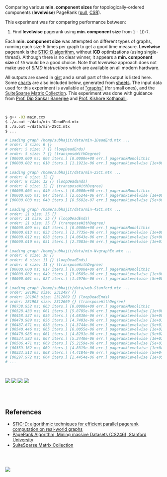 Comparing various **min. component sizes** for topologically-ordered components
(**levelwise**) PageRank ([pull], [CSR]).

This experiment was for comparing performance between:
1. Find **levelwise** pagerank using **min. component size** from `1` - `1E+7`.

Each **min. component size** was attempted on different types of graphs,
running each size 5 times per graph to get a good time measure. **Levelwise**
pagerank is the [STIC-D algorithm], without **ICD** optimizations (using
single-thread). Although there is no clear winner, it appears a
**min. component size** of `50` would be a good choice. Note that *levelwise*
approach does not make use of *SIMD instructions* which are available on all
modern hardware.

All outputs are saved in [gist] and a small part of the output is listed
here. Some [charts] are also included below, generated from [sheets]. The input
data used for this experiment is available at ["graphs"] (for small ones), and
the [SuiteSparse Matrix Collection]. This experiment was done with guidance
from [Prof. Dip Sankar Banerjee] and [Prof. Kishore Kothapalli].

<br>

```bash
$ g++ -O3 main.cxx
$ ./a.out ~/data/min-1DeadEnd.mtx
$ ./a.out ~/data/min-2SCC.mtx
$ ...

# Loading graph /home/subhajit/data/min-1DeadEnd.mtx ...
# order: 5 size: 6 {}
# order: 5 size: 7 {} (loopDeadEnds)
# order: 5 size: 7 {} (transposeWithDegree)
# [00000.000 ms; 004 iters.] [0.0000e+00 err.] pagerankMonolithic
# [00000.002 ms; 018 iters.] [1.1921e-06 err.] pagerankLevelwise [1e+00 min-component-size]
#
# Loading graph /home/subhajit/data/min-2SCC.mtx ...
# order: 8 size: 12 {}
# order: 8 size: 12 {} (loopDeadEnds)
# order: 8 size: 12 {} (transposeWithDegree)
# [00000.003 ms; 040 iters.] [0.0000e+00 err.] pagerankMonolithic
# [00000.005 ms; 047 iters.] [2.6524e-06 err.] pagerankLevelwise [1e+00 min-component-size]
# [00000.003 ms; 040 iters.] [8.5682e-07 err.] pagerankLevelwise [5e+00 min-component-size]
#
# Loading graph /home/subhajit/data/min-4SCC.mtx ...
# order: 21 size: 35 {}
# order: 21 size: 35 {} (loopDeadEnds)
# order: 21 size: 35 {} (transposeWithDegree)
# [00000.009 ms; 045 iters.] [0.0000e+00 err.] pagerankMonolithic
# [00000.013 ms; 053 iters.] [2.7735e-06 err.] pagerankLevelwise [1e+00 min-component-size]
# [00000.012 ms; 058 iters.] [4.0643e-06 err.] pagerankLevelwise [5e+00 min-component-size]
# [00000.010 ms; 051 iters.] [2.7083e-06 err.] pagerankLevelwise [1e+01 min-component-size]
#
# Loading graph /home/subhajit/data/min-NvgraphEx.mtx ...
# order: 6 size: 10 {}
# order: 6 size: 11 {} (loopDeadEnds)
# order: 6 size: 11 {} (transposeWithDegree)
# [00000.000 ms; 017 iters.] [0.0000e+00 err.] pagerankMonolithic
# [00000.002 ms; 049 iters.] [3.0585e-06 err.] pagerankLevelwise [1e+00 min-component-size]
# [00000.001 ms; 027 iters.] [1.4976e-06 err.] pagerankLevelwise [5e+00 min-component-size]
#
# Loading graph /home/subhajit/data/web-Stanford.mtx ...
# order: 281903 size: 2312497 {}
# order: 281903 size: 2312669 {} (loopDeadEnds)
# order: 281903 size: 2312669 {} (transposeWithDegree)
# [00738.952 ms; 063 iters.] [0.0000e+00 err.] pagerankMonolithic
# [00528.433 ms; 061 iters.] [5.8785e-06 err.] pagerankLevelwise [1e+00 min-component-size]
# [00458.537 ms; 056 iters.] [4.6830e-06 err.] pagerankLevelwise [5e+00 min-component-size]
# [00470.989 ms; 056 iters.] [4.7403e-06 err.] pagerankLevelwise [1e+01 min-component-size]
# [00487.671 ms; 058 iters.] [4.3744e-06 err.] pagerankLevelwise [5e+01 min-component-size]
# [00540.446 ms; 065 iters.] [6.0055e-06 err.] pagerankLevelwise [1e+02 min-component-size]
# [00470.985 ms; 061 iters.] [4.8291e-06 err.] pagerankLevelwise [5e+02 min-component-size]
# [00534.583 ms; 067 iters.] [5.3440e-06 err.] pagerankLevelwise [1e+03 min-component-size]
# [00506.471 ms; 069 iters.] [5.2159e-06 err.] pagerankLevelwise [5e+03 min-component-size]
# [00359.162 ms; 069 iters.] [4.8319e-06 err.] pagerankLevelwise [1e+04 min-component-size]
# [00323.512 ms; 068 iters.] [4.4184e-06 err.] pagerankLevelwise [5e+04 min-component-size]
# [00297.972 ms; 064 iters.] [2.4454e-06 err.] pagerankLevelwise [1e+05 min-component-size]
# ...
```

<br>

[![](https://i.imgur.com/awWEd8m.png)][sheets]
[![](https://i.imgur.com/I0tdoJv.png)][sheets]
[![](https://i.imgur.com/GcUmIGy.png)][sheets]
[![](https://i.imgur.com/wHMdTfB.png)][sheets]

<br>
<br>


## References

- [STIC-D: algorithmic techniques for efficient parallel pagerank computation on real-world graphs][STIC-D algorithm]
- [PageRank Algorithm, Mining massive Datasets (CS246), Stanford University](https://www.youtube.com/watch?v=ke9g8hB0MEo)
- [SuiteSparse Matrix Collection]

<br>
<br>

[![](https://i.imgur.com/1VFZdqh.jpg)](https://www.youtube.com/watch?v=vbXTZlJ5fHU)

[Prof. Dip Sankar Banerjee]: https://sites.google.com/site/dipsankarban/
[Prof. Kishore Kothapalli]: https://cstar.iiit.ac.in/~kkishore/
[STIC-D algorithm]: https://www.slideshare.net/SubhajitSahu/sticd-algorithmic-techniques-for-efficient-parallel-pagerank-computation-on-realworld-graphs
[SuiteSparse Matrix Collection]: https://suitesparse-collection-website.herokuapp.com
["graphs"]: https://github.com/puzzlef/graphs
[pull]: https://github.com/puzzlef/pagerank
[CSR]: https://github.com/puzzlef/pagerank
[gist]: https://gist.github.com/wolfram77/855b407beeeb955c6789087c3d2ccfb8
[charts]: https://photos.app.goo.gl/KveUUSpamrPKPmvY6
[sheets]: https://docs.google.com/spreadsheets/d/1cdH3LURJo4KfflTF0grHtICUsaEmDHxKGy4Vti4eZc8/edit?usp=sharing
